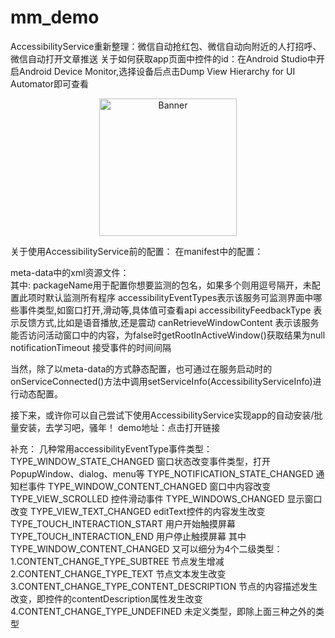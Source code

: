 # mm_demo
AccessibilityService重新整理：微信自动抢红包、微信自动向附近的人打招呼、微信自动打开文章推送
关于如何获取app页面中控件的id：在Android Studio中开启Android Device Monitor,选择设备后点击Dump View Hierarchy for UI Automator即可查看
<p align="center">
  <img src="http://img.blog.csdn.net/20170313214108128?watermark/2/text/aHR0cDovL2Jsb2cuY3Nkbi5uZXQvRG92YXJfNjY=/font/5a6L5L2T/fontsize/400/fill/I0JBQkFCMA==/dissolve/70/gravity/Center" width="220" height="220" alt="Banner" />
</p>

关于使用AccessibilityService前的配置：
在manifest中的配置：
<uses-permission android:name="android.permission.BIND_ACCESSIBILITY_SERVICE" />

<service
    android:enabled="true"
    android:exported="true"
    android:label="@string/app_name"
    android:name=".AutoService"
    android:permission="android.permission.BIND_ACCESSIBILITY_SERVICE">
    <intent-filter>
        <action android:name="android.accessibilityservice.AccessibilityService"/>
    </intent-filter>
    <meta-data
        android:name="android.accessibilityservice"
        android:resource="@xml/envelope_service_config"/>
</service>
meta-data中的xml资源文件：
<accessibility-service xmlns:android="http://schemas.android.com/apk/res/android"
    android:accessibilityEventTypes="typeNotificationStateChanged|typeWindowStateChanged|typeWindowContentChanged"
    android:accessibilityFeedbackType="feedbackGeneric"
    android:accessibilityFlags=""
    android:canRetrieveWindowContent="true"
    android:description="@string/app_name"
    android:notificationTimeout="100"
    android:packageNames="com.tencent.mm,com.huawei.android.launcher" />  
其中:
 packageName用于配置你想要监测的包名，如果多个则用逗号隔开，未配置此项时默认监测所有程序
accessibilityEventTypes表示该服务可监测界面中哪些事件类型,如窗口打开,滑动等,具体值可查看api
accessibilityFeedbackType 表示反馈方式,比如是语音播放,还是震动
canRetrieveWindowContent 表示该服务能否访问活动窗口中的内容，为false时getRootInActiveWindow()获取结果为null
notificationTimeout 接受事件的时间间隔

当然，除了以meta-data的方式静态配置，也可通过在服务启动时的onServiceConnected()方法中调用setServiceInfo(AccessibilityServiceInfo)进行动态配置。

接下来，或许你可以自己尝试下使用AccessibilityService实现app的自动安装/批量安装，去学习吧，骚年！
demo地址：点击打开链接

补充：
几种常用accessibilityEventType事件类型：
TYPE_WINDOW_STATE_CHANGED	窗口状态改变事件类型，打开PopupWindow、dialog、menu等
TYPE_NOTIFICATION_STATE_CHANGED		通知栏事件
TYPE_WINDOW_CONTENT_CHANGED		窗口中内容改变
TYPE_VIEW_SCROLLED		控件滑动事件
TYPE_WINDOWS_CHANGED		显示窗口改变
TYPE_VIEW_TEXT_CHANGED		editText控件的内容发生改变
TYPE_TOUCH_INTERACTION_START		用户开始触摸屏幕
TYPE_TOUCH_INTERACTION_END		用户停止触摸屏幕
其中TYPE_WINDOW_CONTENT_CHANGED	又可以细分为4个二级类型：	
1.CONTENT_CHANGE_TYPE_SUBTREE	节点发生增减
2.CONTENT_CHANGE_TYPE_TEXT	节点文本发生改变
3.CONTENT_CHANGE_TYPE_CONTENT_DESCRIPTION		节点的内容描述发生改变，即控件的contentDescription属性发生改变
4.CONTENT_CHANGE_TYPE_UNDEFINED	未定义类型，即除上面三种之外的类型
